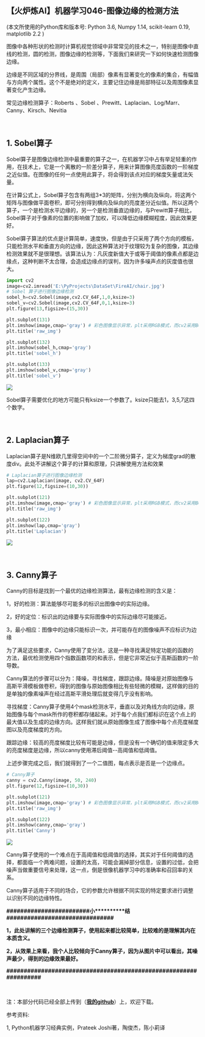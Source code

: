 【火炉炼AI】机器学习046-图像边缘的检测方法
-

(本文所使用的Python库和版本号: Python 3.6, Numpy 1.14, scikit-learn 0.19, matplotlib 2.2 )

图像中各种形状的检测时计算机视觉领域中非常常见的技术之一，特别是图像中直线的检测，圆的检测，图像边缘的检测等，下面我们来研究一下如何快速检测图像边缘。

边缘是不同区域的分界线，是周围（局部）像素有显著变化的像素的集合，有幅值与方向两个属性。这个不是绝对的定义，主要记住边缘是局部特征以及周围像素显著变化产生边缘。

常见边缘检测算子：Roberts 、Sobel 、Prewitt、Laplacian、Log/Marr、Canny、Kirsch、Nevitia

<br/>

## 1. Sobel算子

Sobel算子是图像边缘检测中最重要的算子之一，在机器学习中占有举足轻重的作用，在技术上，它是一个离散的一阶差分算子，用来计算图像亮度函数的一阶梯度之近似值。在图像的任何一点使用此算子，将会得到该点对应的梯度矢量或法矢量。

在计算公式上，Sobel算子包含有两组3*3的矩阵，分别为横向及纵向，将这两个矩阵与图像做平面卷积，即可分别得到横向及纵向的亮度差分近似值。所以这两个算子，一个是检测水平边缘的，另一个是检测垂直边缘的，与Prewitt算子相比，Sobel算子对于像素的位置的影响做了加权，可以降低边缘模糊程度，因此效果更好。

Sobel算子算法的优点是计算简单，速度快，但是由于只采用了两个方向的模板，只能检测水平和垂直方向的边缘，因此这种算法对于纹理较为复杂的图像，其边缘检测效果就不是很理想。该算法认为：凡灰度新值大于或等于阈值的像素点都是边缘点，这种判断不太合理，会造成边缘点的误判，因为许多噪声点的灰度值也很大。

```py
import cv2
image=cv2.imread('E:\PyProjects\DataSet\FireAI/chair.jpg')
# Sobel 算子进行图像边缘检测
sobel_h=cv2.Sobel(image,cv2.CV_64F,1,0,ksize=3)
sobel_v=cv2.Sobel(image,cv2.CV_64F,0,1,ksize=3)
plt.figure(13,figsize=(15,30))

plt.subplot(131)
plt.imshow(image,cmap='gray') # 彩色图像显示异常，plt采用RGB模式，而cv2采用BGR模式
plt.title('raw_img')

plt.subplot(132)
plt.imshow(sobel_h,cmap='gray')
plt.title('sobel_h')

plt.subplot(133)
plt.imshow(sobel_v,cmap='gray')
plt.title('sobel_v')
```

![](https://i.imgur.com/FHBP3hD.png)


Sobel算子需要优化的地方可能只有ksize一个参数了。ksize只能去1，3,5,7这四个数字。

<br/>

## 2. Laplacian算子

Laplacian算子是N维欧几里得空间中的一个二阶微分算子，定义为梯度grad的散度div。此处不讲解这个算子的计算和原理，只讲解使用方法和效果

```py
# Laplacian算子进行图像边缘检测
lap=cv2.Laplacian(image, cv2.CV_64F)
plt.figure(12,figsize=(10,30))

plt.subplot(121)
plt.imshow(image,cmap='gray') # 彩色图像显示异常，plt采用RGB模式，而cv2采用BGR模式
plt.title('raw_img')

plt.subplot(122)
plt.imshow(lap,cmap='gray')
plt.title('Laplacian')
```

![](https://i.imgur.com/Qf0TznI.png)


<br/>

## 3. Canny算子

Canny的目标是找到一个最优的边缘检测算法，最有边缘检测的含义是：

1，好的检测：算法能够尽可能多的标识出图像中的实际边缘。

2，好的定位：标识出的边缘要与实际图像中的实际边缘尽可能接近。

3，最小相应：图像中的边缘只能标识一次，并可能存在的图像噪声不应标识为边缘

为了满足这些要求，Canny使用了变分法，这是一种寻找满足特定功能的函数的方法，最优检测使用四个指数函数项的和表示，但是它非常近似于高斯函数的一阶导数。

Canny算法的步骤可以分为：降噪，寻找梯度，跟踪边缘。降噪是对原始图像与高斯平滑模板做卷积，得到的图像与原始图像相比有些轻微的模糊，这样做的目的是单独的像素噪声在经过高斯平滑处理后就变得几乎没有影响。

寻找梯度：Canny算子使用4个mask检测水平，垂直以及对角线方向的边缘，原始图像与每个mask所作的卷积都存储起来。对于每个点我们都标识在这个点上的最大值以及生成的边缘方向。这样我们就从原始图像生成了图像中每个点亮度梯度图以及亮度梯度的方向。

跟踪边缘：较高的亮度梯度比较有可能是边缘，但是没有一个确切的值来限定多大的亮度梯度是边缘，所以canny使用滞后阈值--高阈值和低阈值。

上述步骤完成之后，我们就得到了一个二值图，每点表示是否是一个边缘点。

```py
# Canny算子
canny = cv2.Canny(image, 50, 240)
plt.figure(12,figsize=(10,30))

plt.subplot(121)
plt.imshow(image,cmap='gray') # 彩色图像显示异常，plt采用RGB模式，而cv2采用BGR模式
plt.title('raw_img')

plt.subplot(122)
plt.imshow(canny,cmap='gray')
plt.title('Canny')
```

![](https://i.imgur.com/5lmZmIf.png)

Canny算子使用的一个难点在于高阈值和低阈值的选择，其实对于任何阈值的选择，都面临一个两难问题，设置的太高，可能会漏掉部分信息，设置的过低，会把噪声当做重要信号来处理，这一点，倒是很像机器学习中的准确率和召回率的关系。

Canny算子适用于不同的场合，它的参数允许根据不同实现的特定要求进行调整以识别不同的边缘特性。


**\#\#\#\#\#\#\#\#\#\#\#\#\#\#\#\#\#\#\#\#\#\#\#\#小\*\*\*\*\*\*\*\*\*\*结\#\#\#\#\#\#\#\#\#\#\#\#\#\#\#\#\#\#\#\#\#\#\#\#\#\#\#\#\#\#\#**

**1，此处讲解的三个边缘检测算子，使用起来都比较简单，比较难的是理解其内在本质含义。**

**2，从效果上来看，我个人比较倾向于Canny算子，因为从图片中可以看出，其噪声最少，得到的边缘效果最好。**

**\#\#\#\#\#\#\#\#\#\#\#\#\#\#\#\#\#\#\#\#\#\#\#\#\#\#\#\#\#\#\#\#\#\#\#\#\#\#\#\#\#\#\#\#\#\#\#\#\#\#\#\#\#\#\#\#\#\#\#\#\#\#\#\#\#**


<br/>

注：本部分代码已经全部上传到（[**我的github**](https://github.com/RayDean/MachineLearning)）上，欢迎下载。

参考资料:

1, Python机器学习经典实例，Prateek Joshi著，陶俊杰，陈小莉译